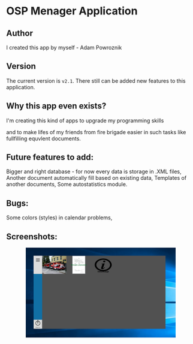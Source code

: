 OSP Menager Application
==========

Author
----------
I created this app by myself - Adam Powroznik

Version
---------
The current version is `v2.1`. There still can be added new features to this application.

Why this app even exists?
---------------
I'm creating this kind of apps to upgrade my programming skills

and to make lifes of my friends from fire brigade easier in such tasks like fullfilling equvlent documents. 

Future features to add:
-------------------
Bigger and right database - for now every data is storage in .XML files,
Another document automatically fill based on existing data,
Templates of another documents,
Some autostatistics module.

Bugs:
-----------
Some colors (styles) in calendar problems,

Screenshots:
-----------
<div align="center">
    <img src="/screenshots/ss1.PNG" width="400px"</img> 
</div>